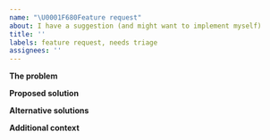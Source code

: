 ```yaml
---
name: "\U0001F680Feature request"
about: I have a suggestion (and might want to implement myself)
title: ''
labels: feature request, needs triage
assignees: ''
---
```



**The problem**

<!-- A clear and concise description of what the problem is. e.g. I'm always frustrated when [...] -->

**Proposed solution**

<!-- A clear and concise description of what you want to happen. Add any considered drawbacks. -->

**Alternative solutions**

<!-- A clear and concise description of any alternative solutions or features you’ve considered. -->

**Additional context**

<!-- Add any other context or screenshots about the feature request here. -->
